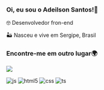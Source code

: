 ### Oi, eu sou o Adeilson Santos!👋

🤓 Desenvolvedor fron-end

🏜 Nasceu e vive em Sergipe, Brasil 

### Encontre-me em outro lugar🌍

  <a href="https://www.linkedin.com/in/adeilson-sts/-45875016a" target="_blank"><img src="https://img.shields.io/badge/-LinkedIn-%230077B5?style=for-the-badge&logo=linkedin&logoColor=white" target="_blank"></a> 

  <img align="center" alt="js" src="https://img.shields.io/badge/JavaScript-F7DF1E?style=for-the-badge&logo=javascript&logoColor=black" /> <img align="center" alt="html5" src="https://img.shields.io/badge/HTML5-E34F26?style=for-the-badge&logo=html5&logoColor=white" />
  <img align="center" alt="css" src="https://img.shields.io/badge/CSS3-1572B6?style=for-the-badge&logo=css3&logoColor=white" />
<img align="center" alt="ts" src="https://img.shields.io/badge/Node.js-43853D?style=for-the-badge&logo=Node.js&logoColor=white" />
